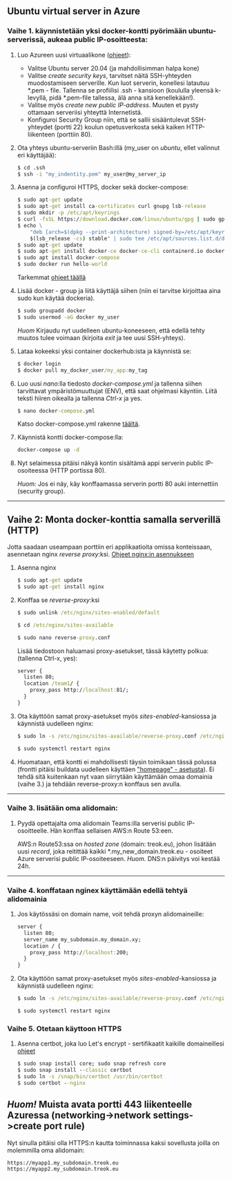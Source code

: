 ## Ubuntu virtual server in Azure

### Vaihe 1. käynnistetään yksi docker-kontti pyörimään ubuntu-serverissä, aukeaa public IP-osoitteesta:

1. Luo Azureen uusi virtuaalikone ([ohjeet](../devops/azure_virtuaalikone.html)):

    - Valitse Ubuntu server 20.04 (ja mahdollisimman halpa kone)
    - Valitse *create security keys*, tarvitset näitä SSH-yhteyden muodostamiseen serverille. Kun luot serverin, konellesi latautuu *.pem - file. Tallenna se profiilisi .ssh - kansioon (koululla yleensä k-levyllä, pidä *.pem-file tallessa, älä anna sitä kenellekään!). 
    - Valitse myös *create new public IP-address*. Muuten et pysty ottamaan serveriisi yhteyttä Internetistä.
    - Konfiguroi Security Group niin, että se sallii sisääntulevat SSH-yhteydet (portti 22) koulun opetusverkosta sekä kaiken HTTP-liikenteen (porttiin 80).

2. Ota yhteys ubuntu-serveriin Bash:illä (my_user on *ubuntu*, ellet valinnut eri käyttäjää):

    ```cmd
    $ cd .ssh
    $ ssh -i "my_indentity.pem" my_user@my_server_ip
    ```

3. Asenna ja configuroi HTTPS, docker sekä docker-compose:

    ```cmd
    $ sudo apt-get update
    $ sudo apt-get install ca-certificates curl gnupg lsb-release
    $ sudo mkdir -p /etc/apt/keyrings
    $ curl -fsSL https://download.docker.com/linux/ubuntu/gpg | sudo gpg --dearmor -o /etc/apt/keyrings/docker.gpg
    $ echo \
        "deb [arch=$(dpkg --print-architecture) signed-by=/etc/apt/keyrings/docker.gpg] https://download.docker.com/linux/ubuntu \
        $(lsb_release -cs) stable" | sudo tee /etc/apt/sources.list.d/docker.list > /dev/null
    $ sudo apt-get update
    $ sudo apt-get install docker-ce docker-ce-cli containerd.io docker-compose-plugin
    $ sudo apt install docker-compose
    $ sudo docker run hello-world
    ```

    Tarkemmat [ohjeet täällä](https://docs.docker.com/engine/install/ubuntu/)


4. Lisää docker - group ja liitä käyttäjä siihen (niin ei tarvitse kirjoittaa aina sudo kun käytää dockeria).

    ```cmd
    $ sudo groupadd docker
    $ sudo usermod -aG docker my_user
    ```

    *Huom* Kirjaudu nyt uudelleen ubuntu-koneeseen, että edellä tehty muutos tulee voimaan (kirjoita *exit* ja tee uusi SSH-yhteys).

5. Lataa kokeeksi yksi container dockerhub:ista ja käynnistä se:

    ```cmd
    $ docker login
    $ docker pull my_docker_user/my_app:my_tag
    ```

6. Luo uusi *nano*:lla tiedosto *docker-compose.yml* ja tallenna siihen tarvittavat ympäristömuuttujat (ENV), että saat ohjelmasi käyntiin. Liitä teksti hiiren oikealla ja tallenna *Ctrl-x* ja yes.

    ```cmd
    $ nano docker-compose.yml
    ```

    Katso docker-compose.yml rakenne [täältä](../docker/notesdemofull.html).

9. Käynnistä kontti docker-compose:lla:

    ```cmd
    docker-compose up -d
    ```

8. Nyt selaimessa pitäisi näkyä kontin sisältämä appi serverin public IP-osoiteessa (HTTP portissa 80).

    *Huom:* Jos ei näy, käy konffaamassa serverin portti 80 auki internettiin (security group).

--- 

## Vaihe 2: Monta docker-konttia samalla serverillä (HTTP)

Jotta saadaan useampaan porttiin eri applikaatioita omissa konteissaan, asennetaan nginx *reverse proxy*:ksi. [Ohjeet nginx:in asennukseen](https://www.hostinger.com/tutorials/how-to-set-up-nginx-reverse-proxy/)

1. Asenna nginx

    ```cmd
    $ sudo apt-get update
    $ sudo apt-get install nginx
    ```

2. Konffaa se *reverse-proxy*:ksi

    ```cmd
    $ sudo unlink /etc/nginx/sites-enabled/default
    
    $ cd /etc/nginx/sites-available
    
    $ sudo nano reverse-proxy.conf
    ```
    Lisää tiedostoon haluamasi proxy-asetukset, tässä käytetty polkua: (tallenna Ctrl-x, yes):

    ```cmd
    server {
      listen 80;
      location /team1/ {
        proxy_pass http://localhost:81/;
      }
    }
    ```

3. Ota käyttöön samat proxy-asetukset myös *sites-enabled*-kansiossa ja käynnistä uudelleen nginx:

    ```cmd
    $ sudo ln -s /etc/nginx/sites-available/reverse-proxy.conf /etc/nginx/sites-enabled/reverse-proxy.conf

    $ sudo systemctl restart nginx
    ```

4. Huomataan, että kontti ei mahdollisesti täysin toimikaan tässä polussa (frontti pitäisi buildata uudelleen käyttäen ["homepage" - asetusta](./build_with_path.html)). Ei tehdä sitä kuitenkaan nyt vaan siirrytään käyttämään omaa domainia (vaihe 3.) ja tehdään reverse-proxy:n konffaus sen avulla.

---

### Vaihe 3. lisätään oma alidomain:

1. Pyydä opettajalta oma alidomain Teams:illa serverisi public IP-osoitteelle. Hän konffaa sellaisen AWS:n Route 53:een. 

    AWS:n Route53:ssa on *hosted zone* (domain: treok.eu), johon lisätään uusi *record*, joka reitittää kaikki \*.my_new_domain.treok.eu - osoiteet Azure serverisi public IP-osoiteeseen. 
    *Huom.* DNS:n päivitys voi kestää 24h.

---

### Vaihe 4. konffataan nginex käyttämään edellä tehtyä alidomainia

1. Jos käytössäsi on domain name, voit tehdä proxyn alidomaineille:

    ```cmd
    server {
      listen 80;
      server_name my_subdomain.my_domain.xy;
      location / {
        proxy_pass http://localhost:200;
      }
    } 
    ```
2. Ota käyttöön samat proxy-asetukset myös *sites-enabled*-kansiossa ja käynnistä uudelleen nginx:

    ```cmd
    $ sudo ln -s /etc/nginx/sites-available/reverse-proxy.conf /etc/nginx/sites-enabled/reverse-proxy.conf

    $ sudo systemctl restart nginx
    ```

### Vaihe 5. Otetaan käyttoon HTTPS

1. Asenna certbot, joka luo Let's encrypt - sertifikaatit kaikille domaineillesi [ohjeet](https://certbot.eff.org/instructions?ws=nginx&os=ubuntufocal)

    ```cmd
    $ sudo snap install core; sudo snap refresh core
    $ sudo snap install --classic certbot
    $ sudo ln -s /snap/bin/certbot /usr/bin/certbot
    $ sudo certbot --nginx
    ```

*Huom!* Muista avata portti 443 liikenteelle Azuressa (networking->network settings->create port rule)
---

Nyt sinulla pitäisi olla HTTPS:n kautta toiminnassa kaksi sovellusta joilla on molemmilla oma alidomain:

    https://myapp1.my_subdomain.treok.eu
    https://myapp2.my_subdomain.treok.eu
